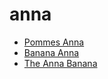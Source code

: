 # anna

 * [Pommes Anna](index/p/pommes-anna-11973.json)
 * [Banana Anna](index/b/banana-anna.json)
 * [The Anna Banana](index/t/the-anna-banana.json)
